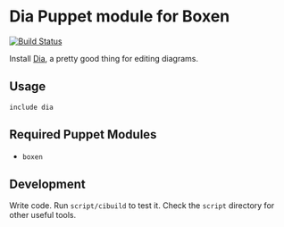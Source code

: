 # Dia Puppet module for Boxen

[![Build Status](https://travis-ci.org/boxen/puppet-dia.svg?branch=master)](https://travis-ci.org/boxen/puppet-dia)

Install [Dia](http://sourceforge.net/projects/dia-installer/), a pretty good thing for editing diagrams.

## Usage

```puppet
include dia
```

## Required Puppet Modules

* `boxen`

## Development

Write code. Run `script/cibuild` to test it. Check the `script`
directory for other useful tools.
